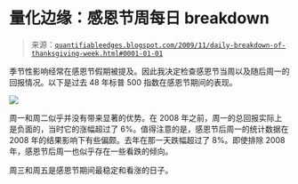 <!--yml

分类：未分类

日期：2024-05-18 13:09:47

-->

# 量化边缘：感恩节周每日 breakdown

> 来源：[`quantifiableedges.blogspot.com/2009/11/daily-breakdown-of-thanksgiving-week.html#0001-01-01`](http://quantifiableedges.blogspot.com/2009/11/daily-breakdown-of-thanksgiving-week.html#0001-01-01)

季节性影响经常在感恩节假期被提及。因此我决定检查感恩节当周以及随后周一的回报情况。以下是过去 48 年标普 500 指数在感恩节期间的表现。

![](https://blogger.googleusercontent.com/img/b/R29vZ2xl/AVvXsEgKof_Pd-s5dYNl7tRymNvX0UmvplNBBjnYSxGfOgw3auPk_P-9hoQaV4dQf9gNK7sRxYl3lubTvmt5tMG8TrJQmu2vdW_9YXwHkra_cEGksfJHAT5zV7YYfcvtwVzzJ8Av0hRfF2FgV6tA/s1600/2009-11-23+png.png)

周一和周二似乎并没有带来显著的优势。在 2008 年之前，周一的总回报实际上是负面的，当时它的涨幅超过了 6%。值得注意的是，感恩节后周一的统计数据在 2008 年的结果影响下有些偏颇。去年在那一天跌幅超过了 8%。即使排除 2008 年，感恩节后周一也似乎存在一些看跌的倾向。

周三和周五是感恩节期间最稳定和看涨的日子。
